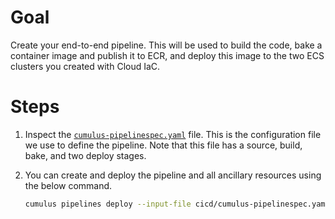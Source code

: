 # Goal
Create your end-to-end pipeline.  This will be used to build the code, bake a container image and publish it to ECR, and deploy this image to the two ECS clusters you created with Cloud IaC.  

# Steps

1. Inspect the [`cumulus-pipelinespec.yaml`](../cicd/cumulus-pipelinespec.yaml) file.  This is the configuration file we use to define the pipeline.  Note that this file has a source, build, bake, and two deploy stages.

1. You can create and deploy the pipeline and all ancillary resources using the below command.
    ```sh
    cumulus pipelines deploy --input-file cicd/cumulus-pipelinespec.yaml --profile tr-ihn-cicd-sandbox  --region eu-west-1 --require-approval never
    ```
